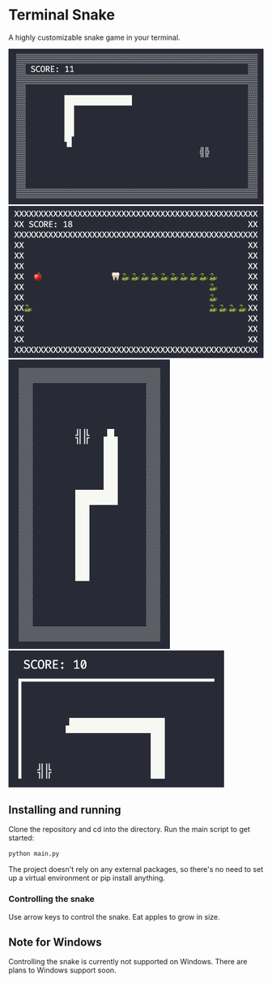 # Terminal Snake

A highly customizable snake game in your terminal.

![Default](images/default.png)
![Tooth snake](images/tooth-snake.png)
![Tall no score](images/tall-no-score.png)
![Tiny no frames](images/tiny-no-frames.png)

## Installing and running

Clone the repository and cd into the directory. Run the main script to get started:

```zsh
python main.py
```

The project doesn't rely on any external packages, so there's no need to set up a virtual environment or pip install anything.

### Controlling the snake

Use arrow keys to control the snake. Eat apples to grow in size.

## Note for Windows
Controlling the snake is currently not supported on Windows. There are plans to Windows support soon.